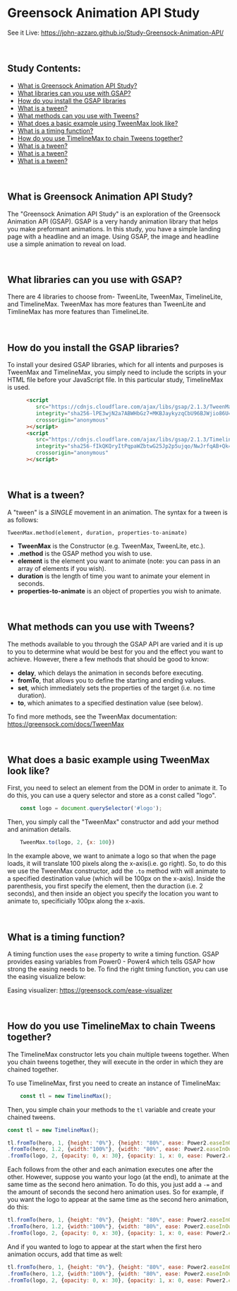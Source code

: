 # Greensock Animation API Study
See it Live: https://john-azzaro.github.io/Study-Greensock-Animation-API/

<br>

## Study Contents:

* [What is Greensock Animation API Study?](#What-is-Greensock-Animation-API-Study)
* [What libraries can you use with GSAP?](#What-libraries-can-you-use-with-GSAP)
* [How do you install the GSAP libraries](#How-do-you-install-the-GSAP-libraries)
* [What is a tween?](#What-is-a-tween)
* [What methods can you use with Tweens?](#What-methods-can-you-use-with-Tweens)
* [What does a basic example using TweenMax look like?](#What-does-a-basic-example-using-TweenMax-look-like)
* [What is a timing function?](#What-is-a-timing-function)
* [How do you use TimelineMax to chain Tweens together?](#How-do-you-use-TimelineMax-to-chain-Tweens-together)
* [What is a tween?](#What-is-a-tween)
* [What is a tween?](#What-is-a-tween)
* [What is a tween?](#What-is-a-tween)


<br>

## What is Greensock Animation API Study?
The "Greensock Animation API Study" is an exploration of the Greensock Animation API (GSAP).  GSAP is a very handy
animation library that helps you make preformant animations.  In this study, you have a simple landing page with a 
headline and an image.  Using GSAP, the image and headline use a simple animation to reveal on load.

<br>

## What libraries can you use with GSAP?
There are 4 libraries to choose from- TweenLite, TweenMax, TimelineLite, and TimelineMax.  TweenMax has more features than
TweenLite and TimlineMax has more features than TimelineLite.

<br>

## How do you install the GSAP libraries?
To install your desired GSAP libraries, which for all intents and purposes is TweenMax and TimelineMax, you simply need to 
include the scripts in your HTML file before your JavaScript file.  In this particular study, TimelineMax is used.
```HTML
      <script
         src="https://cdnjs.cloudflare.com/ajax/libs/gsap/2.1.3/TweenMax.min.js"
         integrity="sha256-lPE3wjN2a7ABWHbGz7+MKBJaykyzqCbU96BJWjio86U="
         crossorigin="anonymous"
      ></script>
      <script
         src="https://cdnjs.cloudflare.com/ajax/libs/gsap/2.1.3/TimelineMax.min.js"
         integrity="sha256-fIkQKQryItPqpaWZbtwG25Jp2p5ujqo/NwJrfqAB+Qk="
         crossorigin="anonymous"
      ></script>
```

<br>

## What is a tween?
A "tween" is a *SINGLE* movement in an animation. The syntax for a tween is as follows:
```
TweenMax.method(element, duration, properties-to-animate)
```
* **TweenMax** is the Constructor (e.g. TweenMax, TweenLite, etc.).
* **.method** is the GSAP method you wish to use.
* **element** is the element you want to animate (note: you can pass in an array of elements if you wish).
* **duration** is the length of time you want to animate your element in seconds.
* **properties-to-animate** is an object of properties you wish to animate.

<br>

## What methods can you use with Tweens?
The methods available to you through the GSAP API are varied and it is up to you to determine what would be best for you
and the effect you want to achieve.  However, there a few methods that should be good to know:
* **delay**, which delays the animation in seconds before executing.
* **fromTo**, that allows you to define the starting and ending values.
* **set**, which immediately sets the properties of the target (i.e. no time duration).
* **to**, which animates to a specified destination value (see below).

To find more methods, see the TweenMax documentation: https://greensock.com/docs/TweenMax

<br>

## What does a basic example using TweenMax look like?
First, you need to select an element from the DOM in order to animate it.  To do this, you can use a query selector and store as
a const called "logo".
```JavaScript
    const logo = document.querySelector('#logo');
```
Then, you simply call the "TweenMax" constructor and add your method and animation details.
```JavaScript
    TweenMax.to(logo, 2, {x: 100})
```
In the example above, we want to animate a logo so that when the page loads, it will translate
100 pixels along the x-axis(i.e. go right).  So, to do this we use the TweenMax constructor, add the ```.to``` method with will
animate to a specified destination value (which will be 100px on the x-axis).  Inside the parenthesis, you first specify the element, 
then the duraction (i.e. 2 seconds), and then inside an object you specify the location you want to animate to, specificially 100px 
along the x-axis.

<br>

## What is a timing function?
A timing function uses the ```ease``` property to write a timing function.  GSAP provides easing variables from Power0 - Power4 which
tells GSAP how strong the easing needs to be.  To find the right timing function, you can use the easing visualize below:

Easing visualizer: https://greensock.com/ease-visualizer

<br>

## How do you use TimelineMax to chain Tweens together?
The TimelineMax constructor lets you chain multiple tweens together.  When you chain tweens together, they will execute in the order in which 
they are chained together.  

To use TimelineMax, first you need to create an instance of TimelineMax:
```JavaScript
    const tl = new TimelineMax();
``` 

Then, you simple chain your methods to the ```tl``` variable and create your chained tweens.
```JavaScript
const tl = new TimelineMax();

tl.fromTo(hero, 1, {height: "0%"}, {height: "80%", ease: Power2.easeInOut })
.fromTo(hero, 1.2, {width:"100%"}, {width: "80%", ease: Power2.easeInOut})
.fromTo(logo, 2, {opacity: 0, x: 30}, {opacity: 1, x: 0, ease: Power2.easeInOut});
```
Each follows from the other and each animation executes one after the other.  However, suppose you wanto your logo (at the end), 
to animate at the same time as the second hero animation.  To do this, you just add a ```-=``` and the amount of seconds the second
hero animation uses.  So for example, if you want the logo to appear at the same time as the second hero animation, do this:
```JavaScript
tl.fromTo(hero, 1, {height: "0%"}, {height: "80%", ease: Power2.easeInOut })
.fromTo(hero, 1.2, {width:"100%"}, {width: "80%", ease: Power2.easeInOut})
.fromTo(logo, 2, {opacity: 0, x: 30}, {opacity: 1, x: 0, ease: Power2.easeInOut}, "-=1.2");
```
And if you wanted to logo to appear at the start when the first hero animation occurs, add that time as well:
```JavaScript
tl.fromTo(hero, 1, {height: "0%"}, {height: "80%", ease: Power2.easeInOut })
.fromTo(hero, 1.2, {width:"100%"}, {width: "80%", ease: Power2.easeInOut})
.fromTo(logo, 2, {opacity: 0, x: 30}, {opacity: 1, x: 0, ease: Power2.easeInOut}, "-=2.2");
```